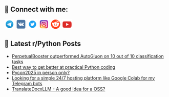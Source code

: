 ## 🔎 Connect with me:
[<img src="https://github.com/bullbesh/bullbesh/blob/main/images/Telegram.png" width="32" height="32" />](https://t.me/bullbesh)
[<img src="https://github.com/bullbesh/bullbesh/blob/main/images/VK.png" width="32" height="32" />](https://vk.com/bullbesh)
[<img src="https://github.com/bullbesh/bullbesh/blob/main/images/Twitter.png" width="32" height="32" />](https://twitter.com/bullbesh1)
[<img src="https://github.com/bullbesh/bullbesh/blob/main/images/Instagram.png" width="32" height="32" />](https://www.instagram.com/bullbesh)
[<img src="https://github.com/bullbesh/bullbesh/blob/main/images/Reddit.png" width="32" height="32" />](https://www.reddit.com/user/bullbesh)
[<img src="https://github.com/bullbesh/bullbesh/blob/main/images/YouTube.png" width="32" height="32" />](https://www.youtube.com/channel/UCtfjRs6uzgq5mfm8S06WTcg)

## 📕 Latest r/Python Posts
<!-- BLOG-POST-LIST:START -->
- [PerpetualBooster outperformed AutoGluon on 10 out of 10 classification tasks](https://www.reddit.com/r/Python/comments/1ik1wmk/perpetualbooster_outperformed_autogluon_on_10_out/)
- [Best way to get better at practical Python coding](https://www.reddit.com/r/Python/comments/1ik0tw7/best_way_to_get_better_at_practical_python_coding/)
- [Pycon2025 in person only?](https://www.reddit.com/r/Python/comments/1ijyybq/pycon2025_in_person_only/)
- [Looking for a simple 24/7 hosting platform like Google Colab for my Telegram bots](https://www.reddit.com/r/Python/comments/1ijyrjd/looking_for_a_simple_247_hosting_platform_like/)
- [TranslateDocxLLM - A good idea for a OSS?](https://www.reddit.com/r/Python/comments/1ijtf27/translatedocxllm_a_good_idea_for_a_oss/)
<!-- BLOG-POST-LIST:END -->
